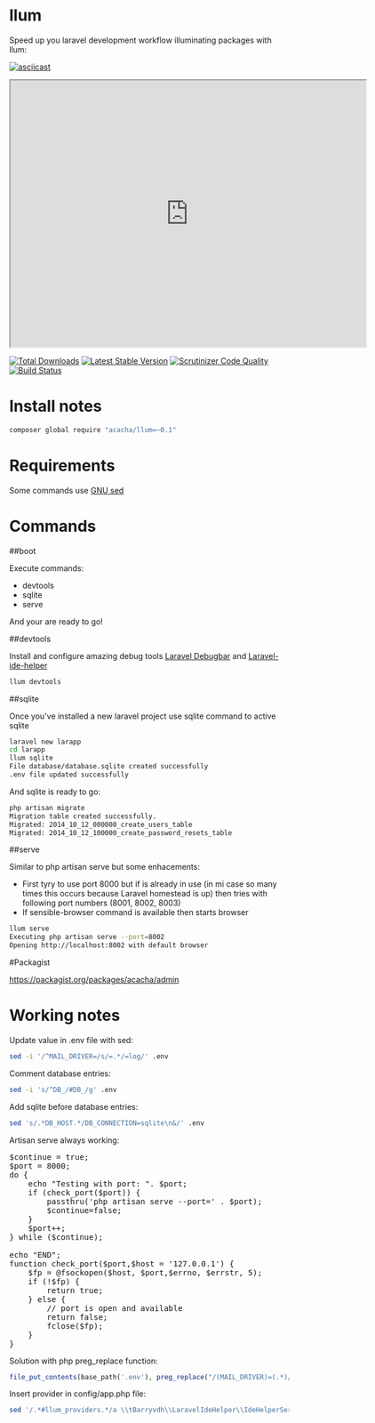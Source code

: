 # llum

Speed up you laravel development workflow illuminating packages with llum:

[![asciicast](https://asciinema.org/a/bym5od3j6qtqh5liv8uwx1qy4.png)](https://asciinema.org/a/bym5od3j6qtqh5liv8uwx1qy4?speed=2&theme=solarized-dark&loop=1&autoplay=1&size=medium)

<iframe src="http://showterm.io/7b5f8d42ba021511e627e" width="640" height="480"></iframe>

[![Total Downloads](https://poser.pugx.org/acacha/llum/downloads.png)](https://packagist.org/packages/acacha/llum)
[![Latest Stable Version](https://poser.pugx.org/acacha/llum/v/stable.png)](https://packagist.org/packages/acacha/llum)
[![Scrutinizer Code Quality](https://scrutinizer-ci.com/g/acacha/llum/badges/quality-score.png?b=master)](https://scrutinizer-ci.com/g/acacha/llum/?branch=master)
[![Build Status](https://scrutinizer-ci.com/g/acacha/llum/badges/build.png?b=master)](https://scrutinizer-ci.com/g/acacha/llum/build-status/master)

# Install notes

```bash
composer global require "acacha/llum=~0.1"
```

# Requirements

Some commands use [GNU sed](https://www.gnu.org/software/sed/)

# Commands

##boot

Execute commands:

- devtools
- sqlite
- serve

And your are ready to go!

##devtools

Install and configure amazing debug tools [Laravel Debugbar](https://github.com/barryvdh/laravel-debugbar) and [Laravel-ide-helper](https://github.com/barryvdh/laravel-ide-helper)

```bash
llum devtools
```

##sqlite

Once you've installed a new laravel project use sqlite command to active sqlite

```bash
laravel new larapp
cd larapp
llum sqlite
File database/database.sqlite created successfully
.env file updated successfully
```
And sqlite is ready to go:
 
```bash
php artisan migrate 
Migration table created successfully.
Migrated: 2014_10_12_000000_create_users_table
Migrated: 2014_10_12_100000_create_password_resets_table
```

##serve

Similar to php artisan serve but some enhacements:

- First tyry to use port 8000 but if is already in use (in mi case so many times this occurs because Laravel homestead is up) then tries with following port numbers (8001, 8002, 8003)
- If sensible-browser command is available then starts browser

```bash
llum serve
Executing php artisan serve --port=8002
Opening http://localhost:8002 with default browser
 ```

#Packagist

https://packagist.org/packages/acacha/admin

# Working notes

Update value in .env file with sed:

```bash
sed -i '/^MAIL_DRIVER=/s/=.*/=log/' .env
```

Comment database entries:

```bash
sed -i 's/^DB_/#DB_/g' .env
```

Add sqlite before database entries:

```bash
sed 's/.*DB_HOST.*/DB_CONNECTION=sqlite\n&/' .env
```

Artisan serve always working:

<pre>
$continue = true;
$port = 8000;
do {
    echo "Testing with port: ". $port;
    if (check_port($port)) {
        passthru('php artisan serve --port=' . $port);
        $continue=false;
    }
    $port++;
} while ($continue);

echo "END";
function check_port($port,$host = '127.0.0.1') {
    $fp = @fsockopen($host, $port,$errno, $errstr, 5);
    if (!$fp) {
        return true;
    } else {
        // port is open and available
        return false;
        fclose($fp);
    }
}
</pre>

Solution with php preg_replace function:

```php
file_put_contents(base_path('.env'), preg_replace("/(MAIL_DRIVER)=(.*)/", "$1=log", file_get_contents(base_path('.env'))));
```
Insert provider in config/app.php file:
```bash
sed '/.*#llum_providers.*/a \\tBarryvdh\\LaravelIdeHelper\\IdeHelperServiceProvider::class,\n' config/app.php
```
